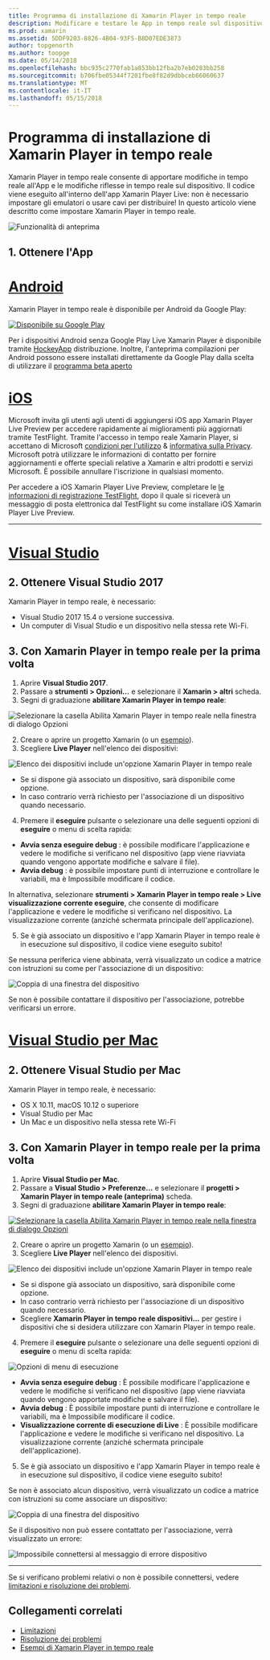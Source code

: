 ```yaml
---
title: Programma di installazione di Xamarin Player in tempo reale
description: Modificare e testare le App in tempo reale sul dispositivo iOS o Android
ms.prod: xamarin
ms.assetid: 5DDF9203-8826-4B04-93F5-B8D07EDE3873
author: topgenorth
ms.author: toopge
ms.date: 05/14/2018
ms.openlocfilehash: bbc935c2770fab1a853bb12fba2b7eb0283bb258
ms.sourcegitcommit: b706fbe05344f7201fbe8f82d9dbbceb66060637
ms.translationtype: MT
ms.contentlocale: it-IT
ms.lasthandoff: 05/15/2018
---
```

# <a name="xamarin-live-player-setup"></a>Programma di installazione di Xamarin Player in tempo reale

Xamarin Player in tempo reale consente di apportare modifiche in tempo reale all'App e le modifiche riflesse in tempo reale sul dispositivo. Il codice viene eseguito all'interno dell'app Xamarin Player Live: non è necessario impostare gli emulatori o usare cavi per distribuire! In questo articolo viene descritto come impostare Xamarin Player in tempo reale.

![Funzionalità di anteprima](~/media/shared/preview.png)

## <a name="1-get-the-app"></a>1. Ottenere l'App

# <a name="androidtabandroid"></a>[Android](#tab/android)

Xamarin Player in tempo reale è disponibile per Android da Google Play:

[ ![Disponibile su Google Play](install-images/google-play-badge.png)](https://play.google.com/store/apps/details?id=com.xamarin.live)

Per i dispositivi Android senza Google Play Live Xamarin Player è disponibile tramite [HockeyApp](https://aka.ms/xlp-hockeyapp) distribuzione. Inoltre, l'anteprima compilazioni per Android possono essere installati direttamente da Google Play dalla scelta di utilizzare il [programma beta aperto](https://play.google.com/apps/testing/com.xamarin.live)

# <a name="iostabios"></a>[iOS](#tab/ios)

Microsoft invita gli utenti agli utenti di aggiungersi iOS app Xamarin Player Live Preview per accedere rapidamente ai miglioramenti più aggiornati tramite TestFlight. Tramite l'accesso in tempo reale Xamarin Player, si accettano di Microsoft [condizioni per l'utilizzo](https://www.microsoft.com/en-us/legal/intellectualproperty/copyright/default.aspx) & [informativa sulla Privacy](https://privacy.microsoft.com/en-us/privacystatement). Microsoft potrà utilizzare le informazioni di contatto per fornire aggiornamenti e offerte speciali relative a Xamarin e altri prodotti e servizi Microsoft. È possibile annullare l'iscrizione in qualsiasi momento.

Per accedere a iOS Xamarin Player Live Preview, completare le [le informazioni di registrazione TestFlight](https://fastring.xamarinliveplayer.com/), dopo il quale si riceverà un messaggio di posta elettronica dal TestFlight su come installare iOS Xamarin Player Live Preview.

-----

# <a name="visual-studiotabwindows"></a>[Visual Studio](#tab/windows)

## <a name="2-get-visual-studio-2017"></a>2. Ottenere Visual Studio 2017

Xamarin Player in tempo reale, è necessario:

- Visual Studio 2017 15.4 o versione successiva.
- Un computer di Visual Studio e un dispositivo nella stessa rete Wi-Fi.

## <a name="3-using-xamarin-live-player-for-the-first-time"></a>3. Con Xamarin Player in tempo reale per la prima volta

1. Aprire **Visual Studio 2017**.
2. Passare a **strumenti > Opzioni...**  e selezionare il **Xamarin > altri** scheda.
3. Segni di graduazione **abilitare Xamarin Player in tempo reale**:

  ![Selezionare la casella Abilita Xamarin Player in tempo reale nella finestra di dialogo Opzioni](install-images/vs2017-options.png)

2. Creare o aprire un progetto Xamarin (o un [esempio](~/tools/live-player/samples.md)).
3. Scegliere **Live Player** nell'elenco dei dispositivi:

  ![Elenco dei dispositivi include un'opzione Xamarin Player in tempo reale](install-images/devices-empty-windows.png)

  * Se si dispone già associato un dispositivo, sarà disponibile come opzione.
  * In caso contrario verrà richiesto per l'associazione di un dispositivo quando necessario.
4. Premere il **eseguire** pulsante o selezionare una delle seguenti opzioni di **eseguire** o menu di scelta rapida:

  - **Avvia senza eseguire debug** : è possibile modificare l'applicazione e vedere le modifiche si verificano nel dispositivo (app viene riavviata quando vengono apportate modifiche e salvare il file).
  - **Avvia debug** : è possibile impostare punti di interruzione e controllare le variabili, ma è Impossibile modificare il codice.

  In alternativa, selezionare **strumenti > Xamarin Player in tempo reale > Live visualizzazione corrente eseguire**, che consente di modificare l'applicazione e vedere le modifiche si verificano nel dispositivo. La visualizzazione corrente (anziché schermata principale dell'applicazione).

5. Se è già associato un dispositivo e l'app Xamarin Player in tempo reale è in esecuzione sul dispositivo, il codice viene eseguito subito!

  Se nessuna periferica viene abbinata, verrà visualizzato un codice a matrice con istruzioni su come per l'associazione di un dispositivo:

  ![Coppia di una finestra del dispositivo](install-images/manage-empty-windows.png)

  Se non è possibile contattare il dispositivo per l'associazione, potrebbe verificarsi un errore.

# <a name="visual-studio-for-mactabmacos"></a>[Visual Studio per Mac](#tab/macos)

## <a name="2-get-visual-studio-for-mac"></a>2. Ottenere Visual Studio per Mac

Xamarin Player in tempo reale, è necessario:

- OS X 10.11, macOS 10.12 o superiore
- Visual Studio per Mac
- Un Mac e un dispositivo nella stessa rete Wi-Fi

## <a name="3-using-xamarin-live-player-for-the-first-time"></a>3. Con Xamarin Player in tempo reale per la prima volta

1. Aprire **Visual Studio per Mac**.
2. Passare a **Visual Studio > Preferenze...**  e selezionare il **progetti > Xamarin Player in tempo reale (anteprima)** scheda.
3. Segni di graduazione **abilitare Xamarin Player in tempo reale**:

  [![Selezionare la casella Abilita Xamarin Player in tempo reale nella finestra di dialogo Opzioni](install-images/vsmac-options-sml.png)](install-images/vsmac-options.png#lightbox)

2. Creare o aprire un progetto Xamarin (o un [esempio](~/tools/live-player/samples.md)).
3. Scegliere **Live Player** nell'elenco dei dispositivi.

  ![Elenco dei dispositivi include un'opzione Xamarin Player in tempo reale](install-images/devices.png)

  * Se si dispone già associato un dispositivo, sarà disponibile come opzione.
  * In caso contrario verrà richiesto per l'associazione di un dispositivo quando necessario.
  * Scegliere **Xamarin Player in tempo reale dispositivi...**  per gestire i dispositivi che si desidera utilizzare con Xamarin Player in tempo reale.

4. Premere il **eseguire** pulsante o selezionare una delle seguenti opzioni di **eseguire** o menu di scelta rapida:

  ![Opzioni di menu di esecuzione](install-images/run-menu.png)

  - **Avvia senza eseguire debug** : È possibile modificare l'applicazione e vedere le modifiche si verificano nel dispositivo (app viene riavviata quando vengono apportate modifiche e salvare il file).
  - **Avvia debug** : È possibile impostare punti di interruzione e controllare le variabili, ma è Impossibile modificare il codice.
  - **Visualizzazione corrente di esecuzione di Live** : È possibile modificare l'applicazione e vedere le modifiche si verificano nel dispositivo. La visualizzazione corrente (anziché schermata principale dell'applicazione).

5. Se è già associato un dispositivo e l'app Xamarin Player in tempo reale è in esecuzione sul dispositivo, il codice viene eseguito subito!

  Se non è associato alcun dispositivo, verrà visualizzato un codice a matrice con istruzioni su come associare un dispositivo:

  ![Coppia di una finestra del dispositivo](install-images/manage-empty.png)

  Se il dispositivo non può essere contattato per l'associazione, verrà visualizzato un errore:

  ![Impossibile connettersi al messaggio di errore dispositivo](install-images/error-cannot-connect.png)


-----

Se si verificano problemi relativi o non è possibile connettersi, vedere [limitazioni e risoluzione dei problemi](~/tools/live-player/troubleshooting.md).


## <a name="related-links"></a>Collegamenti correlati

- [Limitazioni](~/tools/live-player/limitations.md)
- [Risoluzione dei problemi](~/tools/live-player/troubleshooting.md)
- [Esempi di Xamarin Player in tempo reale](~/tools/live-player/samples.md)
